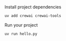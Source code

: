 

Install project dependencies

```bash
uv add crewai crewai-tools
```

Run your project

```bash
uv run hello.py
```

